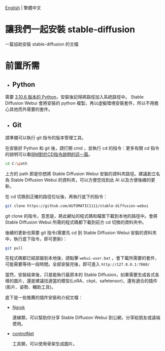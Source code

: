 [English](README.md) | 繁體中文

# 讓我們一起安裝 stable-diffusion
一篇協助安裝 stable-diffusion 的文檔

# 前置所需
* ## Python
需要 [3.10.6 版本的 Python](https://www.python.org/downloads/release/python-3106/)，安裝後記得將路徑加入系統路徑中。 Stable Diffusion Webui 會將安裝的 python 複製，再以虛擬環境安裝套件，所以不用擔心其他而外需要的套件。
* ## Git
請準備可以執行 git 指令的版本管理工具。


在安裝好 Python 和 git 後，請打開 cmd ，並執行 cd 的指令：更多有關 cd 指令的說明可以看[IBM對於CD指令說明的這一篇](https://www.ibm.com/docs/zh-tw/aix/7.1?topic=directories-changing-another-directory-cd-command)。
```bash
cd C:\path
```
上方的 path 即是你想將 Stable Diffusion Webui 安裝的資料夾路徑。建議創立名為 Stable Diffusion Webui 的資料夾，可以方便您找到此 AI 以及方便後續的更新。

在 cd 切換到正確的路徑位址後，再執行底下的指令：
```bash
git clone https://github.com/AUTOMATIC1111/stable-diffusion-webui
```
git clone 的指令，意思是，將此網址的程式碼和檔案下載到本地的路徑中。會將 Stable Diffusion Webui 所需的程式碼都下載到前方 cd 切換的資料夾中。

後續的更新也需要 git 指令(需要先 cd 到 Stable Diffusion Webui 安裝的資料夾中，執行底下指令，即可更新)：
```bash
git pull
```

在程式碼都已經部屬到本地後，請點擊 ```webui-user.bat``` ，會下載所需要的套件，可能需要等待一段時間。全部安裝完後，即可進入 ```http://127.0.0.1:7860/```

當然，安裝結束後，只是能執行最原本的 Stable Diffusion，如果需要生成各式各樣的圖片，還是建議找適當的模型(LoRA、ckpt、safetensor)，還有適合的插件(影片、姿勢、輔助工具)。

底下是一些推薦的插件安裝和介紹文檔：
* [Ngrok](https://github.com/JingShing/Ngrok-in-StableDiffusion-tutorial/blob/main/README_TCH.md) 

  連線類，可以幫助你分享 Stable Diffusion Webui 到公網，分享給朋友或遠端使用。
* [controlNet](https://github.com/JingShing/How-to-install-controlNet/blob/main/README_TCH.md) 

  工具類，可以使用骨架生成圖片。
